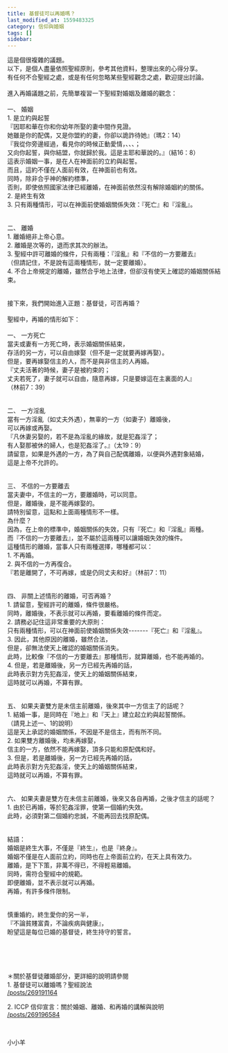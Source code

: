 ```yaml
---
title: 基督徒可以再婚嗎？
last_modified_at: 1559483325
category: 信仰與婚姻
tags: []
sidebar: 
---
```


<div>這是個很複雜的議題。</div>
<div>以下，是個人盡量依照聖經原則，參考其他資料，整理出來的心得分享。</div>
<div>有任何不合聖經之處，或是有任何忽略某些聖經觀念之處，歡迎提出討論。</div>
<div> </div>
<div>進入再婚議題之前，先簡單複習一下聖經對婚姻及離婚的觀念：</div>
<div> </div>
<div>一、<span style="white-space:pre"> </span>婚姻</div>
<div>1. 是立約與起誓</div>
<div>『因耶和華在你和你幼年所娶的妻中間作見證。</div>
<div>她雖是你的配偶，又是你盟約的妻，你卻以詭詐待她』（瑪2：14）</div>
<div>『我從你旁邊經過，看見你的時候正動愛情，、、、；</div>
<div>又向你起誓，與你結盟，你就歸於我。這是主耶和華說的。』（結16：8）</div>
<div>這表示婚姻一事，是在人在神面前的立約與起誓。</div>
<div>而且，這約不僅在人面前有效，在神面前也有效。</div>
<div>同時，除非合乎神的解約標準，</div>
<div>否則，即使依照國家法律已經離婚，在神面前依然沒有解除婚姻約的關係。</div>
<div>2. 是終生有效</div>
<div>3. 只有兩種情形，可以在神面前使婚姻關係失效：『死亡』和『淫亂』。</div>
<div> </div>
<div> </div>
<div>二、<span style="white-space:pre"> </span>離婚</div>
<div>1. 離婚絕非上帝心意。</div>
<div>2. 離婚是次等的，退而求其次的辦法。</div>
<div>3. 聖經中許可離婚的條件，只有兩種：『淫亂』和『不信的一方要離去』</div>
<div>（但請記住，不是說有這兩種情形，就一定要離婚）。</div>
<div>4. 不合上帝規定的離婚，雖然合乎地上法律，但卻沒有使天上確認的婚姻關係結束。</div>
<div> </div>
<div> </div>
<div>接下來，我們開始進入正題：基督徒，可否再婚？</div>
<div> </div>
<div>聖經中，再婚的情形如下：</div>
<div> </div>
<div>一、<span style="white-space:pre"> </span>一方死亡</div>
<div>當夫或妻有一方死亡時，表示婚姻關係結束，</div>
<div>存活的另一方，可以自由嫁娶（但不是一定就要再嫁再娶）。</div>
<div>但是，要再嫁娶信主的人，而不是與非信主的人再婚。</div>
<div>『丈夫活著的時候，妻子是被約束的；</div>
<div>丈夫若死了，妻子就可以自由，隨意再嫁，只是要嫁這在主裏面的人』</div>
<div>（林前7：39）</div>
<div> </div>
<div> </div>
<div>二、<span style="white-space:pre"> </span>一方淫亂</div>
<div>當有一方淫亂（如丈夫外遇），無辜的一方（如妻子）離婚後，</div>
<div>可以再嫁或再娶。</div>
<div>『凡休妻另娶的，若不是為淫亂的緣故，就是犯姦淫了；</div>
<div>有人娶那被休的婦人，也是犯姦淫了。』（太19：9）</div>
<div>請留意，如果是外遇的一方，為了與自己配偶離婚，以便與外遇對象結婚，</div>
<div>這是上帝不允許的。</div>
<div> </div>
<div> </div>
<div>三、<span style="white-space:pre"> </span>不信的一方要離去</div>
<div>當夫妻中，不信主的一方，要離婚時，可以同意。</div>
<div>但是，離婚後，是不能再嫁娶的。</div>
<div>請特別留意，這點和上面兩種情形不一樣。</div>
<div>為什麼？</div>
<div>因為，在上帝的標準中，婚姻關係的失效，只有『死亡』和『淫亂』兩種。</div>
<div>而『不信的一方要離去』，並不屬於這兩種可以讓婚姻失效的條件。</div>
<div>這種情形的離婚，當事人只有兩種選擇，哪種都可以：</div>
<div>1. 不再婚。</div>
<div>2. 與不信的一方再復合。</div>
<div>『若是離開了，不可再嫁，或是仍同丈夫和好』（林前7：11）</div>
<div> </div>
<div> </div>
<div>四、<span style="white-space:pre"> </span>非關上述情形的離婚，可否再婚？</div>
<div>1. 請留意，聖經許可的離婚，條件很嚴格。</div>
<div>同時，離婚後，不表示就可以再婚，要看離婚的條件而定。</div>
<div>2. 請務必記住這非常重要的大原則：</div>
<div>只有兩種情形，可以在神面前使婚姻關係失效-------『死亡』和『淫亂』。</div>
<div>3. 因此，其他原因的離婚，雖然合法，</div>
<div>但是，卻無法使天上確認的婚姻關係消失。</div>
<div>此時，比較像『不信的一方要離去』那種情形，就算離婚，也不能再婚的。</div>
<div>4. 但是，若是離婚後，另一方已經先再婚的話，</div>
<div>此時表示對方先犯姦淫，使天上的婚姻關係結束，</div>
<div>這時就可以再婚，不算有罪。</div>
<div> </div>
<div> </div>
<div>五、<span style="white-space:pre"> </span>如果夫妻雙方是未信主前離婚，後來其中一方信主了的話呢？</div>
<div>1. 結婚一事，是同時在『地上』和『天上』建立起立約與起誓關係。</div>
<div>（請見上述一、1的說明）</div>
<div>這是天上承認的婚姻關係，不因是不是信主，而有所不同。</div>
<div>2. 如果雙方離婚後，均未再嫁娶，</div>
<div>信主的一方，依然不能再嫁娶，頂多只能和原配偶和好。</div>
<div>3. 但是，若是離婚後，另一方已經先再婚的話，</div>
<div>此時表示對方先犯姦淫，使天上的婚姻關係結束，</div>
<div>這時就可以再婚，不算有罪。</div>
<div> </div>
<div> </div>
<div>六、<span style="white-space:pre"> </span>如果夫妻是雙方在未信主前離婚，後來又各自再婚，之後才信主的話呢？</div>
<div>1. 由於已再婚，等於犯姦淫罪，使第一個婚約失效。</div>
<div>此時，必須對第二個婚約忠誠，不能再回去找原配偶。</div>
<div> </div>
<div> </div>
<div>結語：</div>
<div>婚姻是終生大事，不僅是『終生』，也是『終身』。</div>
<div>婚姻不僅是在人面前立約，同時也在上帝面前立約，在天上具有效力。</div>
<div>離婚，是下下策，非萬不得已，不得輕易離婚。</div>
<div>同時，需符合聖經中的規範。</div>
<div>即便離婚，並不表示就可以再婚。</div>
<div>再婚，有許多條件限制。</div>
<div> </div>
<div> </div>
<div>慎重婚約，終生愛你的另一半，</div>
<div>『不論貧賤富貴，不論疾病與健康』，</div>
<div>盼望這是每位已婚的基督徒，終生持守的誓言。</div>
<div> </div>
<div> </div>
<div> </div>
<div> </div>
<div>
<p>＊關於基督徒離婚部分，更詳細的說明請參閱<br/>
1. 基督徒可以離婚嗎？聖經說法<br/>
<a href="/posts/269191164" target="_blank">/posts/269191164</a></p>
<p>2. ICCP 信仰宣言：關於婚姻、離婚、和再婚的講解與說明<br/>
<a href="/posts/269196584" target="_blank">/posts/269196584</a></p>
<p> </p>
<p>小小羊</p>
</div>
<p> </p>
